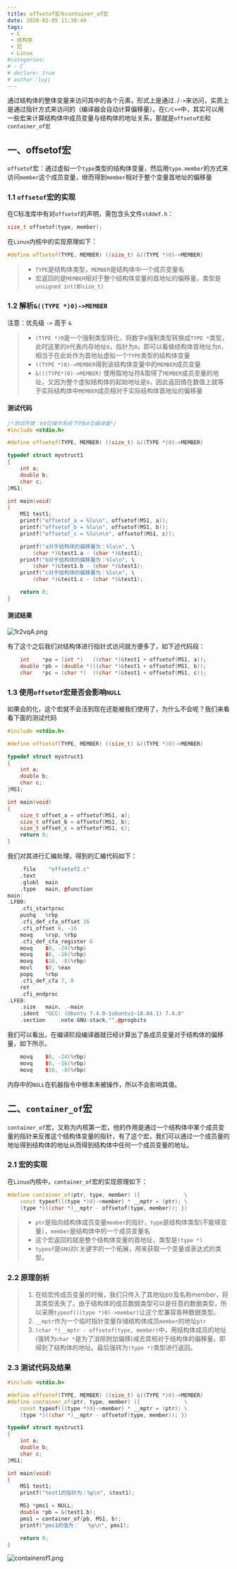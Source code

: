 ```yaml
---
title: offsetof宏与container_of宏
date: 2020-02-05 11:30:49
tags: 
 - C
 - 结构体
 - 宏
 - Linux
#categories: 
# - C
# declare: true
# author：luyi
---
```


通过结构体的整体变量来访问其中的各个元素，形式上是通过`.`/`->`来访问，实质上是通过指针方式来访问的（编译器会自动计算偏移量）。在`C/C++`中，其实可以用一些宏来计算结构体中成员变量与结构体的地址关系，那就是`offsetof宏`和`container_of宏`

<!--more-->
## 一、offsetof宏

`offsetof`宏：通过虚拟一个`type`类型的结构体变量，然后用`type.member`的方式来访问`member`这个成员变量，继而得到`member`相对于整个变量首地址的偏移量

### 1.1 `offsetof`宏的实现

在C标准库中有对`offsetof`的声明，需包含头文件`stddef.h`：

```cpp
size_t offsetof(type, member);
```

在`Linux`内核中的实现原理如下：

```cpp
#define offsetof(TYPE, MEMBER) ((size_t) &((TYPE *)0)->MEMBER)
```

>* `TYPE`是结构体类型，`MEMBER`是结构体中一个成员变量名
>* 宏返回的是`MEMBER`相对于整个结构体变量的首地址的偏移量，类型是`unsigned int(即size_t)`

### 1.2 解析`&((TYPE *)0)->MEMBER`

注意：优先级 `->` 高于 `&`

>* `(TYPE *)0`是一个强制类型转化，将数字`0`强制类型转换成`TYPE *`类型，此时这里的`0`代表内存地址`0`，指针为`0`，即可以看做结构体首地址为`0`，相当于在此处作为首地址虚拟一个`TYPE`类型的结构体变量
>* `((TYPE *)0)->MEMBER`得到该结构体变量中的`MEMBER`成员变量
>* `&(((TYPE*)0)->MEMBER)` 使用取地址符&取得了`MEMBER`成员变量的地址，又因为整个虚拟结构体的起始地址是`0`，因此返回值在数值上就等于实际结构体中`MEMBER`成员相对于实际结构体首地址的偏移量

#### 测试代码

```cpp
/*测试环境：64位操作系统下的64位编译器*/
#include <stdio.h>

#define offsetof(TYPE, MEMBER) ((size_t) &((TYPE *)0)->MEMBER)

typedef struct mystruct1
{
    int a;
    double b;
    char c;
}MS1;

int main(void)
{
    MS1 test1;
    printf("offsetof_a = %lu\n", offsetof(MS1, a));
    printf("offsetof_b = %lu\n", offsetof(MS1, b));
    printf("offsetof_c = %lu\n\n", offsetof(MS1, c));

    printf("a对于结构体的偏移量为：%lu\n", \
        (char *)&test1.a - (char *)&test1);
    printf("b对于结构体的偏移量为：%lu\n", \
        (char *)&test1.b - (char *)&test1);
    printf("c对于结构体的偏移量为：%lu\n", \
        (char *)&test1.c - (char *)&test1);

    return 0;
}
```

#### 测试结果

![1r2vqA.png](https://s2.ax1x.com/2020/02/05/1r2vqA.png)

有了这个之后我们对结构体进行指针式访问就方便多了，如下述代码段：

```cpp
    int    *pa = (int *)   ((char *)&test1 + offsetof(MS1, a));
    double *pb = (double *)((char *)&test1 + offsetof(MS1, b));
    char   *pc = (char *)  ((char *)&test1 + offsetof(MS1, c));
```

### 1.3 使用`offsetof`宏是否会影响`NULL`

如果会的化，这个宏就不会活到现在还能被我们使用了，为什么不会呢？我们来看看下面的测试代码

```cpp
#include <stdio.h>

#define offsetof(TYPE, MEMBER) ((size_t) &((TYPE *)0)->MEMBER)

typedef struct mystruct1
{
    int a;
    double b;
    char c;
}MS1;

int main(void)
{
    size_t offset_a = offsetof(MS1, a);
    size_t offset_b = offsetof(MS1, b);
    size_t offset_c = offsetof(MS1, c);
    return 0;
}
```

我们对其进行汇编处理，得到的汇编代码如下：

```cpp
    .file    "offsetof2.c"
    .text
    .globl  main
    .type   main, @function
main:
.LFB0:
    .cfi_startproc
    pushq   %rbp
    .cfi_def_cfa_offset 16
    .cfi_offset 6, -16
    movq    %rsp, %rbp
    .cfi_def_cfa_register 6
    movq    $0, -24(%rbp)
    movq    $8, -16(%rbp)
    movq    $16, -8(%rbp)
    movl    $0, %eax
    popq    %rbp
    .cfi_def_cfa 7, 8
    ret
    .cfi_endproc
.LFE0:
    .size   main, .-main
    .ident  "GCC: (Ubuntu 7.4.0-1ubuntu1~18.04.1) 7.4.0"
    .section    .note.GNU-stack,"",@progbits
```

我们可以看出，在编译阶段编译器就已经计算出了各成员变量对于结构体的偏移量，如下所示。

```cpp
    movq    $0, -24(%rbp)
    movq    $8, -16(%rbp)
    movq    $16, -8(%rbp)
```

内存中的`NULL`在机器指令中根本未被操作，所以不会影响其值。

## 二、`container_of`宏

`container_of`宏，又称为内核第一宏，他的作用是通过一个结构体中某个成员变量的指针来反推这个结构体变量的指针，有了这个宏，我们可以通过一个成员量的地址得到结构体的地址从而得到结构体中任何一个成员变量的地址。

### 2.1 宏的实现

在`Linux`内核中，`container_of`宏的实现原理如下：

```cpp
#define container_of(ptr, type, member) ({              \
    const typeof(((type *)0)->member) * __mptr = (ptr); \
    (type *)((char *)__mptr - offsetof(type, member)); })
```

>* `ptr`是指向结构体成员变量`member`的指针，`type`是结构体类型(不能填变量），`member`是结构体中的一个成员变量名
>* 这个宏返回的就是整个结构体变量的首地址，类型是`(type *)`
>* `typeof`是`GNU`对`C`关键字的一个拓展，用来获取一个变量或表达式的类型。

### 2.2 原理剖析

>1. 在给宏传成员变量的时候，我们只传入了其地址ptr及名称member，将其类型丢失了。由于结构体的成员数据类型可以是任意的数据类型，所以采用`typeof(((type *)0)->member)`让这个宏兼容各种数据类型。
>2. `__mptr`作为一个临时指针变量存储结构体成员`member`的地址`ptr`
>3. `(char *)__mptr - offsetof(type, member)`中，用结构体成员的地址(强转为`char *`是为了消除附加偏移)减去其相对于结构体的偏移量，即得到了结构体的地址。最后强转为`(type *)`类型进行返回。

### 2.3 测试代码及结果

```cpp
#include <stdio.h>

#define offsetof(TYPE, MEMBER) ((size_t) &((TYPE *)0)->MEMBER)
#define container_of(ptr, type, member) ({              \
    const typeof(((type *)0)->member) * __mptr = (ptr); \
    (type *)((char *)__mptr - offsetof(type, member)); })

typedef struct mystruct1
{
    int a;
    double b;
    char c;
}MS1;

int main(void)
{
    MS1 test1;
    printf("test1的指针为：%p\n", &test1);

    MS1 *pms1 = NULL;
    double *pb = &(test1.b);
    pms1 = container_of(pb, MS1, b);
    printf("pms1的值为：   %p\n", pms1);

    return 0;
}
```

![containerof1.png](https://s2.ax1x.com/2020/02/05/1sVKk4.png)
